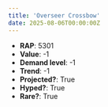 ```yaml
---
title: 'Overseer Crossbow'
date: 2025-08-06T00:00:00Z
---
```

- **RAP**: 5301
- **Value**: -1
- **Demand level**: -1
- **Trend**: -1
- **Projected?**: True
- **Hyped?**: True
- **Rare?**: True
